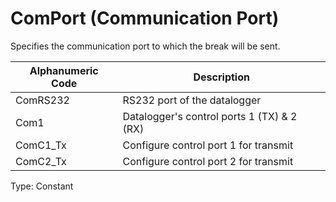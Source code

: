 # ComPort (Communication Port)

Specifies the communication port to which the break will be sent.

| Alphanumeric Code | Description                                |
| ----------------- | ------------------------------------------ |
| ComRS232          | RS232 port of the datalogger               |
| Com1              | Datalogger's control ports 1 (TX) & 2 (RX) |
| ComC1_Tx          | Configure control port 1 for transmit      |
| ComC2_Tx          | Configure control port 2 for transmit      |

Type: Constant
